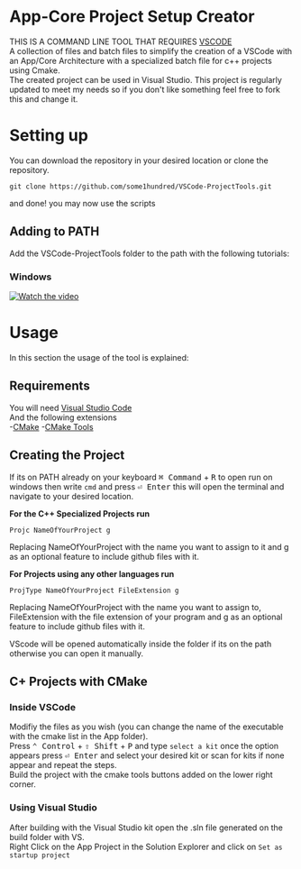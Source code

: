 # App-Core Project Setup Creator
THIS IS A COMMAND LINE TOOL THAT REQUIRES [VSCODE](https://code.visualstudio.com/download)  
A collection of files and batch files to simplify the creation of a VSCode with an App/Core Architecture with a specialized batch file for c++ projects using Cmake.  
The created project can be used in Visual Studio.
This project is regularly updated to meet my needs so if you don't like something feel free to fork this and change it.
# Setting up
You can download the repository in your desired location or clone the repository.
```
git clone https://github.com/some1hundred/VSCode-ProjectTools.git
```
and done! you may now use the scripts
## Adding to PATH
Add the VSCode-ProjectTools folder to the path with the following tutorials:
### Windows
[![Watch the video](https://img.youtube.com/vi/gb9e3m98avk/0.jpg)](https://www.youtube.com/watch?v=gb9e3m98avk)
# Usage
In this section the usage of the tool is explained:
## Requirements
You will need [Visual Studio Code](https://code.visualstudio.com/download)  
And the following extensions  
-[CMake](https://marketplace.visualstudio.com/items?itemName=twxs.cmake)
-[CMake Tools](https://marketplace.visualstudio.com/items?itemName=ms-vscode.cmake-tools)  
## Creating the Project
If its on PATH already on your keyboard <kbd>⌘ Command</kbd> + <kbd>R</kbd> to open run on windows then write ```cmd``` and press <kbd>⏎ Enter</kbd> this will open the terminal and navigate to your desired location.  

**For the C++ Specialized Projects run**
```
Projc NameOfYourProject g
``` 
Replacing NameOfYourProject with the name you want to assign to it and g as an optional feature to include github files with it.     
  
**For Projects using any other languages run**
```
ProjType NameOfYourProject FileExtension g
```
 Replacing NameOfYourProject with the name you want to assign to, FileExtension with the file extension of your program and g as an optional feature to include github files with it.    
   
VScode will be opened automatically inside the folder if its on the path otherwise you can open it manually.
## C+ Projects with CMake
### Inside VSCode
Modifiy the files as you wish (you can change the name of the executable with the cmake list in the App folder).  
Press <kbd>⌃ Control</kbd> + <kbd>⇧ Shift</kbd> + <kbd>P</kbd> and type ```select a kit``` once the option appears press <kbd>⏎ Enter</kbd> and select your desired kit or scan for kits if none appear and repeat the steps.  
Build the project with the cmake tools buttons added on the lower right corner.
### Using Visual Studio
After building with the Visual Studio kit open the .sln file generated on the build folder with VS.  
Right Click on the App Project in the Solution Explorer and click on ```Set as startup project```
